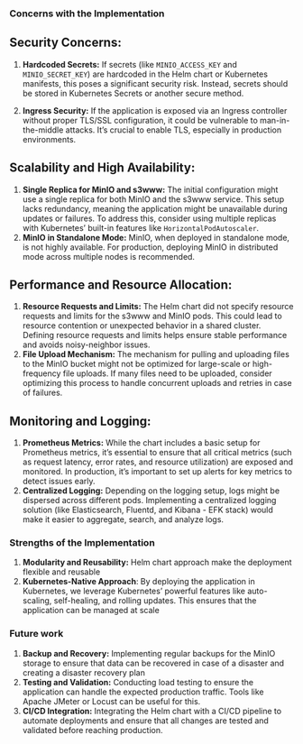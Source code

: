 ### Concerns with the Implementation

## Security Concerns:

1. **Hardcoded Secrets:** If secrets (like `MINIO_ACCESS_KEY` and `MINIO_SECRET_KEY`) are hardcoded in the Helm chart or Kubernetes manifests, this poses a significant security risk. Instead, secrets should be stored in Kubernetes Secrets or another secure method.

2. **Ingress Security:** If the application is exposed via an Ingress controller without proper TLS/SSL configuration, it could be vulnerable to man-in-the-middle attacks. It’s crucial to enable TLS, especially in production environments.

## Scalability and High Availability:

1. **Single Replica for MinIO and s3www:** The initial configuration might use a single replica for both MinIO and the s3www service. This setup lacks redundancy, meaning the application might be unavailable during updates or failures. To address this, consider using multiple replicas with Kubernetes’ built-in features like `HorizontalPodAutoscaler`.
2. **MinIO in Standalone Mode:** MinIO, when deployed in standalone mode, is not highly available. For production, deploying MinIO in distributed mode across multiple nodes is recommended.

## Performance and Resource Allocation:

1. **Resource Requests and Limits:** The Helm chart did not specify resource requests and limits for the s3www and MinIO pods. This could lead to resource contention or unexpected behavior in a shared cluster. Defining resource requests and limits helps ensure stable performance and avoids noisy-neighbor issues.
2. **File Upload Mechanism:** The mechanism for pulling and uploading files to the MinIO bucket might not be optimized for large-scale or high-frequency file uploads. If many files need to be uploaded, consider optimizing this process to handle concurrent uploads and retries in case of failures.

## Monitoring and Logging:

1. **Prometheus Metrics:** While the chart includes a basic setup for Prometheus metrics, it’s essential to ensure that all critical metrics (such as request latency, error rates, and resource utilization) are exposed and monitored. In production, it’s important to set up alerts for key metrics to detect issues early.
2. **Centralized Logging:** Depending on the logging setup, logs might be dispersed across different pods. Implementing a centralized logging solution (like Elasticsearch, Fluentd, and Kibana - EFK stack) would make it easier to aggregate, search, and analyze logs.

### Strengths of the Implementation

1. **Modularity and Reusability:** Helm chart approach make the deployment flexible and reusable
2. **Kubernetes-Native Approach**: By deploying the application in Kubernetes, we leverage Kubernetes’ powerful features like auto-scaling, self-healing, and rolling updates. This ensures that the application can be managed at scale

### Future work

1. **Backup and Recovery:** Implementing regular backups for the MinIO storage to ensure that data can be recovered in case of a disaster and creating a disaster recovery plan
2. **Testing and Validation:** Conducting load testing to ensure the application can handle the expected production traffic. Tools like Apache JMeter or Locust can be useful for this.
3. **CI/CD Integration:** Integrating the Helm chart with a CI/CD pipeline to automate deployments and ensure that all changes are tested and validated before reaching production.
